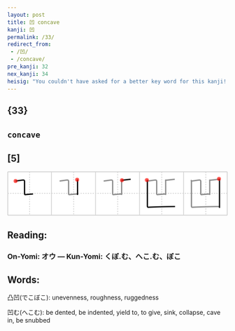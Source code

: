 ```yaml
---
layout: post
title: 凹 concave
kanji: 凹
permalink: /33/
redirect_from:
 - /凹/
 - /concave/
pre_kanji: 32
nex_kanji: 34
heisig: "You couldn't have asked for a better key word for this kanji! Just have a look at it: a perfect image of a <b>concave</b> lens (remembering, of course, that the kanji square off rounded things), complete with its own little "cave." Now all you have to do is learn how to write it."
---
```


## {33}

## `concave`

## [5]

<div class="stroke"><img src="../images/E587B9.png" /></div>

## Reading:

### On-Yomi: オウ &mdash; Kun-Yomi: くぼ.む、へこ.む、ぼこ

## Words:

凸凹(でこぼこ): unevenness, roughness, ruggedness

凹む(へこむ): be dented, be indented, yield to, to give, sink, collapse, cave in, be snubbed
